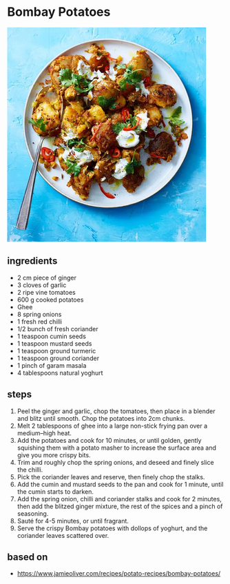 # Bombay Potatoes

![Bombay Potatoes](images/bombay-potatoes.jpg)

## ingredients

- 2 cm piece of ginger
- 3 cloves of garlic
- 2 ripe vine tomatoes
- 600 g cooked potatoes
- Ghee
- 8 spring onions
- 1 fresh red chilli
- 1/2 bunch of fresh coriander
- 1 teaspoon cumin seeds
- 1 teaspoon mustard seeds
- 1 teaspoon ground turmeric
- 1 teaspoon ground coriander
- 1 pinch of garam masala
- 4 tablespoons natural yoghurt

## steps

1. Peel the ginger and garlic, chop the tomatoes, then place in a blender and blitz until smooth. Chop the potatoes into 2cm chunks.
2. Melt 2 tablespoons of ghee into a large non-stick frying pan over a medium–high heat.
3. Add the potatoes and cook for 10 minutes, or until golden, gently squishing them with a potato masher to increase the surface area and give you more crispy bits.
4. Trim and roughly chop the spring onions, and deseed and finely slice the chilli.
5. Pick the coriander leaves and reserve, then finely chop the stalks.
6. Add the cumin and mustard seeds to the pan and cook for 1 minute, until the cumin starts to darken.
7. Add the spring onion, chilli and coriander stalks and cook for 2 minutes, then add the blitzed ginger mixture, the rest of the spices and a pinch of seasoning.
8. Sauté for 4-5 minutes, or until fragrant.
9. Serve the crispy Bombay potatoes with dollops of yoghurt, and the coriander leaves scattered over.

## based on

- https://www.jamieoliver.com/recipes/potato-recipes/bombay-potatoes/
